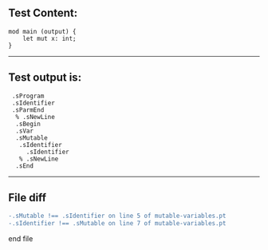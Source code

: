 
Test Content: 
-------------------------
```
mod main (output) {
    let mut x: int;
}
```
------------------------
Test output is: 
-------------------------
```
 .sProgram
 .sIdentifier
 .sParmEnd
  % .sNewLine
  .sBegin
  .sVar
  .sMutable
   .sIdentifier
     .sIdentifier
   % .sNewLine
  .sEnd

```
------------------------

File diff
-------------------------
```diff
-.sMutable !== .sIdentifier on line 5 of mutable-variables.pt
-.sIdentifier !== .sMutable on line 7 of mutable-variables.pt

```
end file
